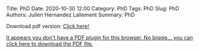 Title: PhD
Date: 2020-10-30 12:00
Category: PhD
Tags: PhD
Slug: PhD
Authors: Julien Hernandez Lallement
Summary: PhD

Download pdf version: <a href="PhD_Thesis.pdf">Click here!
  
<object data="PhD_Thesis.pdf" type="application/pdf" width="100%" height="800px">
 <p>It appears you don't have a PDF plugin for this browser.
 No biggie... you can <a href="CV_2021.pdf">click here to
  download the PDF file.</a></p>
</object>
